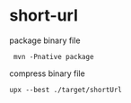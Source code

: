 # short-url

package binary file

```shell
 mvn -Pnative package
```

compress binary file

```shell
upx --best ./target/shortUrl
```